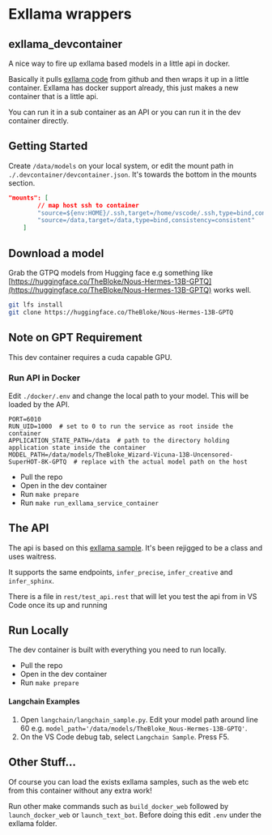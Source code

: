 # Exllama wrappers



## exllama_devcontainer
A nice way to fire up exllama based models in a little api in docker. 

Basically it pulls [exllama code](https://github.com/turboderp/exllama) from github and then wraps it up in a little container. Exllama has docker support already, this just makes a new container that is a little api. 

You can run it in a sub container as an API or you can run it in the dev container directly. 

## Getting Started

Create `/data/models` on your local system, or edit the mount path in `./.devcontainer/devcontainer.json`. It's towards the bottom in the mounts section. 

```json
"mounts": [
		// map host ssh to container
		"source=${env:HOME}/.ssh,target=/home/vscode/.ssh,type=bind,consistency=cached",
		"source=/data,target=/data,type=bind,consistency=consistent"
	]
```

## Download a model

Grab the GTPQ models from Hugging face e.g something like [https://huggingface.co/TheBloke/Nous-Hermes-13B-GPTQ](https://huggingface.co/TheBloke/Nous-Hermes-13B-GPTQ) works well. 

```sh
git lfs install
git clone https://huggingface.co/TheBloke/Nous-Hermes-13B-GPTQ
```

## Note on GPT Requirement
This dev container requires a cuda capable GPU. 

### Run API in Docker

Edit `./docker/.env` and change the local path to your model. This will be loaded by the API. 

```
PORT=6010
RUN_UID=1000  # set to 0 to run the service as root inside the container
APPLICATION_STATE_PATH=/data  # path to the directory holding application state inside the container
MODEL_PATH=/data/models/TheBloke_Wizard-Vicuna-13B-Uncensored-SuperHOT-8K-GPTQ  # replace with the actual model path on the host
```

- Pull the repo
- Open in the dev container
- Run `make prepare`
- Run `make run_exllama_service_container`

## The API
The api is based on this [exllama sample](https://github.com/turboderp/exllama/blob/master/example_flask.py). It's been rejigged to be a class and uses waitress. 

It supports the same endpoints, `infer_precise`, `infer_creative` and `infer_sphinx`.

There is a file in `rest/test_api.rest` that will let you test the api from in VS Code once its up and running

## Run Locally

The dev container is built with everything you need to run locally.

- Pull the repo
- Open in the dev container
- Run `make prepare`

#### Langchain Examples

1. Open `langchain/langchain_sample.py`. Edit your model path around line 60 e.g. `model_path='/data/models/TheBloke_Nous-Hermes-13B-GPTQ'`. 
2. On the VS Code debug tab, select `Langchain Sample`. Press F5.



## Other Stuff...
Of course you can load the exists exllama samples, such as the web etc from this container without any extra work!

Run other make commands such as `build_docker_web` followed by `launch_docker_web` or `launch_text_bot`. Before doing this edit `.env` under the exllama folder. 

